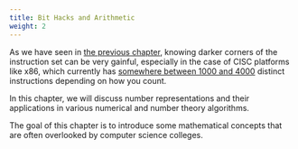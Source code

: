 ```yaml
---
title: Bit Hacks and Arithmetic
weight: 2
---
```


As we have seen in [the previous chapter](../analyzing-performance), knowing darker corners of the instruction set can be very gainful, especially in the case of CISC platforms like x86, which currently has [somewhere between 1000 and 4000](https://stefanheule.com/blog/how-many-x86-64-instructions-are-there-anyway/) distinct instructions depending on how you count.

In this chapter, we will discuss number representations and their applications in various numerical and number theory algorithms.

The goal of this chapter is to introduce some mathematical concepts that are often overlooked by computer science colleges.

